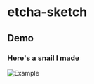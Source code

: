 # etcha-sketch

## Demo
### Here's a snail I made
![Example](https://github.com/user-attachments/assets/ce81cc44-cc0e-4ed8-bda1-cbadd5bc5d2d)

